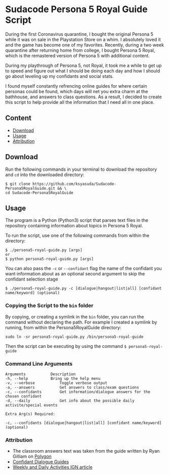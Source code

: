 # Sudacode Persona 5 Royal Guide Script
During the first Coronavirus quarantine, I bought the original Persona 5 while
it was on sale in the Playstation Store on a whim.  I absolutely loved it and
the game has become one of my favorites.  Recently, during a two week quarantine
after returning home from college, I bought Persona 5 Royal, which is the
remastered version of Persona 5 with additional content.

During my playthrough of Persona 5, not Royal, it took me a while to get up to
speed and figure out what I should be doing each day and how I should go about
leveling up my confidants and social stats.

I found myself constantly refrencing online guides for where certain personas
could be found, which days will net you extra charm at the bathhouse, and
answers to class questions.  As a result, I decided to create this script to
help provide all the information that I need all in one place.

## Content
* [Download](#download)
* [Usage](#usage)
* [Attribution](#attribution)

## Download <a name='download'></a>
Run the following commands in your terminal to download the repository and
`cd` into the downloaded directory:

	$ git clone https://github.com/ksyasuda/Sudacode-Persona5RoyalGuide.git && \
	cd Sudacode-Persona5RoyalGuide

## Usage <a name='usage'></a>
The program is a Python (Python3) script that parses text files in the repository
containing information about topics in Persona 5 Royal.

To run the script, use one of the following commands from within the directory:

	$ ./persona5-royal-guide.py [args]
	or
	$ python persona5-royal-guide.py [args]

You can also pass the `-c` or `--confidant` flag the name of the confidant you
want information about as an optional second argument to skip the confidant selection stage

	$ ./persona5-royal-guide.py -c [dialogue|hangout|list|all] [confidant name/keyword] (optional)

### Copying the Script to the `bin` folder
By copying, or creating a symlink in the `bin` folder, you can run the command
without declaring the path.  For example I created a symlink by running, from
within the Persona5RoyalGuide directory:

	sudo ln -sr persona5-royal-guide.py /bin/persona5-royal-guide

Then the script can be executing by using the command `$ persona5-royal-guide`

### Command Line Arguments

	Arguments			Description
	-h, --help			Bring up the help menu
	-v, --verbose			Toggle verbose output
	-a, --answers			Get answers to class/exam questions
	-c, --confidants		Get information/dialogue answers for the chosen confidant
	-d, --daily				Get info about the possible daily activite/special events

	Extra Arg(s) Required:

	-c, --confidants [dialogue|hangout|list|all] [confidant name/keyword] (optional)

### Attribution <a name='attribution'></a>
- The classroom answers text was taken from the guide written by Ryan Gilliam on [Polygon](https://www.polygon.com/persona-5-royal-guide-walkthrough/2020/3/31/21192788/questions-answers-quizzes-exams-midterm-final-classroom) 
- [Confidant Dialogue Guides](https://hardcoregamer.com/2020/03/31/persona-5-royal-confidant-guide/370507/)
- [Weekly and Daily Activities IGN article](https://www.ign.com/wikis/persona-5/Weekly_and_Daily_activities)
